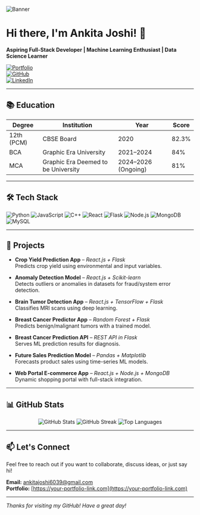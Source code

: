 
![Banner](https://your-image-url.com/banner.png)

# Hi there, I'm Ankita Joshi! 👋

**Aspiring Full-Stack Developer | Machine Learning Enthusiast | Data Science Learner**

[![Portfolio](https://img.shields.io/badge/Portfolio-AnkitaJoshi-ff69b4?style=for-the-badge)](https://your-portfolio-link.com)  
[![GitHub](https://img.shields.io/badge/GitHub-Ankitajoshi2002-000?style=for-the-badge&logo=github)](https://github.com/Ankitajoshi2002)  
[![LinkedIn](https://img.shields.io/badge/LinkedIn-Ankita%20Joshi-0077B5?style=for-the-badge&logo=linkedin&logoColor=white)](https://linkedin.com/in/your-profile)

---

## 📚 Education

| Degree | Institution | Year | Score |
|--------|-------------|------|-------|
| 12th (PCM) | CBSE Board | 2020 | 82.3% |
| BCA | Graphic Era University | 2021–2024 | 84% |
| MCA | Graphic Era Deemed to be University | 2024–2026 (Ongoing) | 81% |

---

## 🛠️ Tech Stack

![Python](https://img.shields.io/badge/Python-3776AB?style=for-the-badge&logo=python&logoColor=white)
![JavaScript](https://img.shields.io/badge/JavaScript-F7DF1E?style=for-the-badge&logo=javascript&logoColor=black)
![C++](https://img.shields.io/badge/C++-00599C?style=for-the-badge&logo=cplusplus&logoColor=white)
![React](https://img.shields.io/badge/React.js-20232A?style=for-the-badge&logo=react)
![Flask](https://img.shields.io/badge/Flask-000000?style=for-the-badge&logo=flask&logoColor=white)
![Node.js](https://img.shields.io/badge/Node.js-339933?style=for-the-badge&logo=node.js)
![MongoDB](https://img.shields.io/badge/MongoDB-4EA94B?style=for-the-badge&logo=mongodb)
![MySQL](https://img.shields.io/badge/MySQL-00758F?style=for-the-badge&logo=mysql&logoColor=white)

---

## 💼 Projects

- **Crop Yield Prediction App** – *React.js + Flask*  
  Predicts crop yield using environmental and input variables.

- **Anomaly Detection Model** – *React.js + Scikit-learn*  
  Detects outliers or anomalies in datasets for fraud/system error detection.

- **Brain Tumor Detection App** – *React.js + TensorFlow + Flask*  
  Classifies MRI scans using deep learning.

- **Breast Cancer Predictor App** – *Random Forest + Flask*  
  Predicts benign/malignant tumors with a trained model.

- **Breast Cancer Prediction API** – *REST API in Flask*  
  Serves ML prediction results for diagnosis.

- **Future Sales Prediction Model** – *Pandas + Matplotlib*  
  Forecasts product sales using time-series ML models.

- **Web Portal E-commerce App** – *React.js + Node.js + MongoDB*  
  Dynamic shopping portal with full-stack integration.

---

## 📊 GitHub Stats

<div align="center">
  <img src="https://github-readme-stats.vercel.app/api?username=Ankitajoshi2002&show_icons=true&theme=radical" alt="GitHub Stats" />
  <img src="https://streak-stats.demolab.com/?user=Ankitajoshi2002&theme=radical" alt="GitHub Streak" />
  <img src="https://github-readme-stats.vercel.app/api/top-langs/?username=Ankitajoshi2002&layout=compact&theme=radical" alt="Top Languages" />
</div>

---

## 📫 Let's Connect

Feel free to reach out if you want to collaborate, discuss ideas, or just say hi!

**Email:** ankitajoshi6039@gmail.com  
**Portfolio:** [https://your-portfolio-link.com](https://your-portfolio-link.com)

---

*Thanks for visiting my GitHub! Have a great day!*
